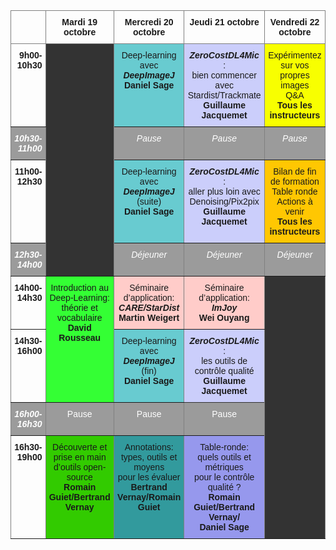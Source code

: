 <style type="text/css">
.tg  {border-collapse:collapse;border-spacing:0;}
.tg td{border-color:black;border-style:solid;border-width:1px;font-family:Arial, sans-serif;font-size:14px;
  overflow:hidden;padding:10px 5px;word-break:normal;}
.tg th{border-color:black;border-style:solid;border-width:1px;font-family:Arial, sans-serif;font-size:14px;
  font-weight:normal;overflow:hidden;padding:10px 5px;word-break:normal;}
.tg .tg-lhmr{background-color:#333333;border-color:inherit;text-align:center;vertical-align:top}
.tg .tg-c4ww{background-color:#cbcefb;border-color:inherit;text-align:center;vertical-align:top}
.tg .tg-fpwh{background-color:#32cb00;border-color:inherit;text-align:center;vertical-align:top}
.tg .tg-kndx{background-color:#34ff34;border-color:inherit;text-align:center;vertical-align:top}
.tg .tg-tye1{background-color:#ffc702;border-color:inherit;text-align:center;vertical-align:top}
.tg .tg-pb0n{background-color:#333333;border-color:inherit;color:#333333;text-align:center;vertical-align:top}
.tg .tg-s5xa{background-color:#9698ed;border-color:inherit;text-align:center;vertical-align:top}
.tg .tg-0pky{border-color:inherit;text-align:left;vertical-align:top}
.tg .tg-7btt{border-color:inherit;font-weight:bold;text-align:center;vertical-align:top}
.tg .tg-6ic8{border-color:inherit;font-weight:bold;text-align:right;vertical-align:top}
.tg .tg-mak0{background-color:#68cbd0;border-color:inherit;text-align:center;vertical-align:top}
.tg .tg-eix7{background-color:#f8ff00;border-color:inherit;text-align:center;vertical-align:top}
.tg .tg-y2kd{background-color:#9b9b9b;border-color:inherit;color:#ffffff;font-style:italic;font-weight:bold;text-align:right;
  vertical-align:top}
.tg .tg-3pot{background-color:#9b9b9b;border-color:inherit;color:#ffffff;font-style:italic;text-align:center;vertical-align:top}
.tg .tg-bolj{background-color:#ffccc9;border-color:inherit;text-align:center;vertical-align:top}
.tg .tg-amug{background-color:#cbcefb;border-color:#333333;text-align:center;vertical-align:top}
.tg .tg-z99a{background-color:#9b9b9b;border-color:inherit;color:#ffffff;text-align:center;vertical-align:top}
.tg .tg-iu5n{background-color:#329a9d;border-color:inherit;text-align:center;vertical-align:top}
</style>
<table class="tg">
<thead>
  <tr>
    <th class="tg-0pky"></th>
    <th class="tg-7btt">Mardi 19 octobre</th>
    <th class="tg-7btt">Mercredi 20 octobre</th>
    <th class="tg-7btt">Jeudi 21 octobre</th>
    <th class="tg-7btt">Vendredi 22 octobre</th>
  </tr>
</thead>
<tbody>
  <tr>
    <td class="tg-6ic8">9h00-10h30</td>
    <td class="tg-lhmr" rowspan="4"></td>
    <td class="tg-mak0"><span style="font-weight:400;font-style:normal;text-decoration:none">Deep-learning avec </span><br><span style="font-weight:700;font-style:italic;text-decoration:none">DeepImageJ</span><br><span style="font-weight:700;font-style:normal;text-decoration:none">Daniel Sage</span></td>
    <td class="tg-c4ww"><span style="font-weight:700;font-style:italic;text-decoration:none">ZeroCostDL4Mic</span><br><span style="font-weight:400;font-style:normal;text-decoration:none">:</span><br><span style="font-weight:400;font-style:normal;text-decoration:none">bien commencer avec Stardist/Trackmate</span><br><span style="font-weight:700;font-style:normal;text-decoration:none">Guillaume Jacquemet</span></td>
    <td class="tg-eix7"><span style="font-weight:400;font-style:normal;text-decoration:none">Expérimentez sur vos propres images</span><br><span style="font-weight:400;font-style:normal;text-decoration:none">Q&amp;A</span><br><span style="font-weight:700;font-style:normal;text-decoration:none">Tous les instructeurs</span></td>
  </tr>
  <tr>
    <td class="tg-y2kd">10h30-11h00</td>
    <td class="tg-3pot">Pause</td>
    <td class="tg-3pot"><span style="font-weight:400">Pause</span></td>
    <td class="tg-3pot"><span style="font-weight:400">Pause</span></td>
  </tr>
  <tr>
    <td class="tg-6ic8">11h00-12h30</td>
    <td class="tg-mak0"><span style="font-weight:400;font-style:normal;text-decoration:none">Deep-learning avec </span><br><span style="font-weight:700;font-style:italic;text-decoration:none">DeepImageJ</span><br><span style="font-weight:700;font-style:italic;text-decoration:none"> </span><span style="font-weight:400;font-style:normal;text-decoration:none">(suite)</span><br><span style="font-weight:700;font-style:normal;text-decoration:none">Daniel Sage</span><br></td>
    <td class="tg-c4ww"><span style="font-weight:700;font-style:italic;text-decoration:none">ZeroCostDL4Mic</span><br><span style="font-weight:400;font-style:normal;text-decoration:none">:</span><br><span style="font-weight:400;font-style:normal;text-decoration:none">aller plus loin avec Denoising/Pix2pix</span><br><span style="font-weight:700;font-style:normal;text-decoration:none">Guillaume Jacquemet</span></td>
    <td class="tg-tye1"><span style="font-weight:400;font-style:normal;text-decoration:none">Bilan de fin de formation</span><br><span style="font-weight:400;font-style:normal;text-decoration:none">Table ronde</span><br><span style="font-weight:400;font-style:normal;text-decoration:none">Actions à venir</span><br><span style="font-weight:700;font-style:normal;text-decoration:none">Tous les instructeurs</span></td>
  </tr>
  <tr>
    <td class="tg-y2kd">12h30-14h00</td>
    <td class="tg-3pot">Déjeuner</td>
    <td class="tg-3pot"><span style="font-weight:400">Déjeuner</span></td>
    <td class="tg-3pot"><span style="font-weight:400">Déjeuner</span></td>
  </tr>
  <tr>
    <td class="tg-6ic8">14h00-14h30</td>
    <td class="tg-kndx" rowspan="2"><span style="font-weight:400;font-style:normal;text-decoration:none">Introduction au Deep-Learning:</span><br><span style="font-weight:400;font-style:normal;text-decoration:none">théorie et vocabulaire</span><br><span style="font-weight:700;font-style:normal;text-decoration:none">David Rousseau</span></td>
    <td class="tg-bolj"><span style="font-weight:400;font-style:normal;text-decoration:none">Séminaire d’application:</span><br><span style="font-weight:700;font-style:italic;text-decoration:none">CARE/StarDist</span><br><span style="font-weight:700;font-style:normal;text-decoration:none">Martin Weigert</span><br></td>
    <td class="tg-bolj"><span style="font-weight:400;font-style:normal;text-decoration:none">Séminaire d’application:</span><br><span style="font-weight:700;font-style:italic;text-decoration:none">ImJoy</span><br><span style="font-weight:700;font-style:normal;text-decoration:none">Wei Ouyang</span></td>
    <td class="tg-pb0n" rowspan="4"></td>
  </tr>
  <tr>
    <td class="tg-6ic8">14h30-16h00</td>
    <td class="tg-mak0"><span style="font-weight:400;font-style:normal;text-decoration:none">Deep-learning avec </span><br><span style="font-weight:700;font-style:italic;text-decoration:none">DeepImageJ</span><br><span style="font-weight:700;font-style:italic;text-decoration:none"> </span><span style="font-weight:400;font-style:normal;text-decoration:none">(fin)</span><br><span style="font-weight:700;font-style:normal;text-decoration:none">Daniel Sage</span></td>
    <td class="tg-amug"><span style="font-weight:700;font-style:italic;text-decoration:none">ZeroCostDL4Mic</span><br><span style="font-weight:400;font-style:normal;text-decoration:none">:</span><br><span style="font-weight:400;font-style:normal;text-decoration:none">les outils de contrôle qualité</span><br><span style="font-weight:700;font-style:normal;text-decoration:none">Guillaume Jacquemet</span></td>
  </tr>
  <tr>
    <td class="tg-y2kd">16h00-16h30</td>
    <td class="tg-z99a"><span style="font-weight:400;font-style:normal">Pause</span></td>
    <td class="tg-z99a"><span style="font-weight:400;font-style:normal">Pause</span></td>
    <td class="tg-z99a"><span style="font-weight:400;font-style:normal">Pause</span></td>
  </tr>
  <tr>
    <td class="tg-6ic8">16h30-19h00</td>
    <td class="tg-fpwh"><span style="font-weight:400;font-style:normal;text-decoration:none">Découverte et prise en main </span><br><span style="font-weight:400;font-style:normal;text-decoration:none">d’outils open-source</span><br><span style="font-weight:700;font-style:normal;text-decoration:none">Romain Guiet/Bertrand Vernay</span></td>
    <td class="tg-iu5n"><span style="font-weight:400;font-style:normal;text-decoration:none">Annotations:</span><br><span style="font-weight:400;font-style:normal;text-decoration:none">types, outils et moyens </span><br><span style="font-weight:400;font-style:normal;text-decoration:none">pour les évaluer</span><br><span style="font-weight:700;font-style:normal;text-decoration:none">Bertrand Vernay/Romain Guiet</span></td>
    <td class="tg-s5xa"><span style="font-weight:400;font-style:normal;text-decoration:none">Table-ronde:</span><br><span style="font-weight:400;font-style:normal;text-decoration:none">quels outils et métriques </span><br><span style="font-weight:400;font-style:normal;text-decoration:none">pour le contrôle qualité ?</span><br><span style="font-weight:700;font-style:normal;text-decoration:none">Romain Guiet/Bertrand Vernay</span><span style="font-weight:700">/</span><br><span style="font-weight:700">Daniel Sage</span></td>
  </tr>
</tbody>
</table>
